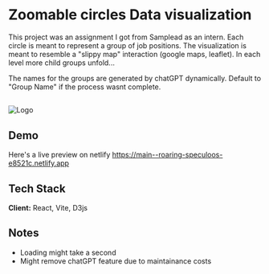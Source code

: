 
# Zoomable circles Data visualization

This project was an assignment I got from 
Samplead as an intern.
Each circle is meant to represent a group of job positions.
The visualization is meant to resemble a "slippy map" interaction (google maps, leaflet). In each level more child groups unfold...

The names for the groups are generated by chatGPT dynamically. Default to "Group Name" if the process wasnt complete.

##
![Logo](https://media.licdn.com/dms/image/C560BAQFGz4LY6mHjOg/company-logo_200_200/0/1654691791577?e=2147483647&v=beta&t=wnL_zQCRe894zZX7NNtd0-zyvSyZRnbt-1P8Tc-xBFY)


## Demo

Here's a live preview on netlify https://main--roaring-speculoos-e8521c.netlify.app

## Tech Stack

**Client:** React, Vite, D3js




## Notes
* Loading might take a second 
* Might remove chatGPT feature due to maintainance costs

